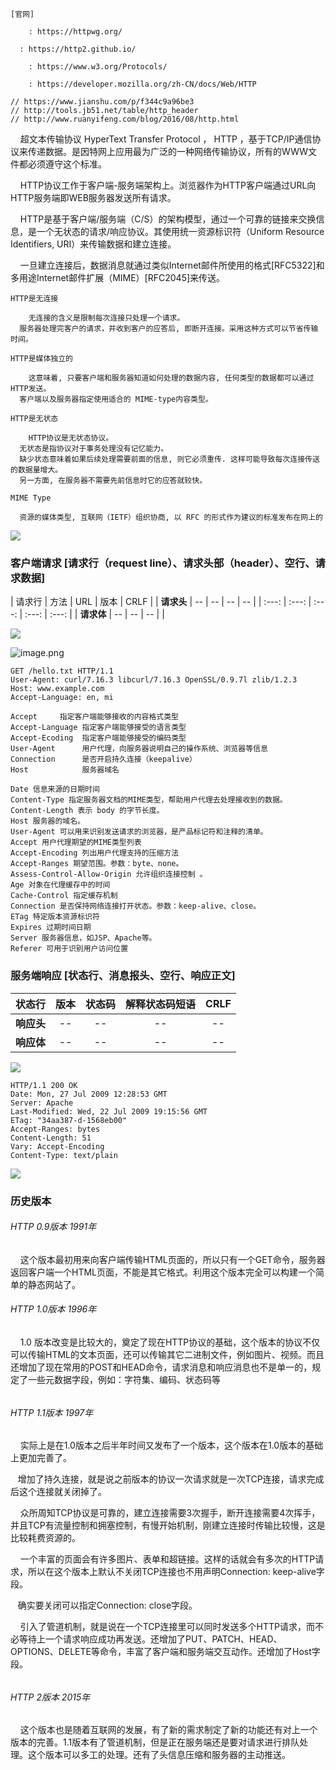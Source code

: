 
```
[官网]

	: https://httpwg.org/

  : https://http2.github.io/

	: https://www.w3.org/Protocols/

	: https://developer.mozilla.org/zh-CN/docs/Web/HTTP

// https://www.jianshu.com/p/f344c9a96be3
// http://tools.jb51.net/table/http_header
// http://www.ruanyifeng.com/blog/2016/08/http.html
```

    超文本传输协议 HyperText Transfer Protocol ， HTTP ，基于TCP/IP通信协议来传递数据。是因特网上应用最为广泛的一种网络传输协议，所有的WWW文件都必须遵守这个标准。

    HTTP协议工作于客户端-服务端架构上。浏览器作为HTTP客户端通过URL向HTTP服务端即WEB服务器发送所有请求。

    HTTP是基于客户端/服务端（C/S）的架构模型，通过一个可靠的链接来交换信息，是一个无状态的请求/响应协议。其使用统一资源标识符（Uniform Resource Identifiers, URI）来传输数据和建立连接。

    一旦建立连接后，数据消息就通过类似Internet邮件所使用的格式[RFC5322]和多用途Internet邮件扩展（MIME）[RFC2045]来传送。

```
HTTP是无连接

	无连接的含义是限制每次连接只处理一个请求。
  服务器处理完客户的请求，并收到客户的应答后, 即断开连接。采用这种方式可以节省传输时间。

HTTP是媒体独立的

	这意味着, 只要客户端和服务器知道如何处理的数据内容, 任何类型的数据都可以通过HTTP发送。
  客户端以及服务器指定使用适合的 MIME-type内容类型。

HTTP是无状态

	HTTP协议是无状态协议。
  无状态是指协议对于事务处理没有记忆能力。
  缺少状态意味着如果后续处理需要前面的信息, 则它必须重传. 这样可能导致每次连接传送的数据量增大。
  另一方面, 在服务器不需要先前信息时它的应答就较快。

MIME Type

  资源的媒体类型, 互联网（IETF）组织协商, 以 RFC 的形式作为建议的标准发布在网上的

```

![](../imgs/1573084188429-89028157-093d-4ef6-b540-32670f58f1b4.png#align=left&display=inline&height=249&originHeight=401&originWidth=1200&size=0&status=done&width=746)

### 客户端请求 [请求行（request line）、请求头部（header）、空行、请求数据]



| 请求行 | 方法 | URL | 版本 | CRLF |
| **请求头** | -- | -- | -- | -- |
| :---: | :---: | :---: | :---: | :---: |
| **请求体** | -- | -- | -- |  |


![](../imgs/1573046024109-9b3c2cc6-1e66-40bb-aa7e-a5a1050c427d.png#align=left&display=inline&height=264&originHeight=165&originWidth=466&size=0&status=done&width=746)

![image.png](../imgs/1573049288205-489fc3fa-f36c-4b83-b56d-7fdbd643629d.png#align=left&display=inline&height=399&name=image.png&originHeight=373&originWidth=697&size=69671&status=done&width=746)

```
GET /hello.txt HTTP/1.1
User-Agent: curl/7.16.3 libcurl/7.16.3 OpenSSL/0.9.7l zlib/1.2.3
Host: www.example.com
Accept-Language: en, mi
```

```
Accept     指定客户端能够接收的内容格式类型
Accept-Language 指定客户端能够接受的语言类型
Accept-Ecoding  指定客户端能够接受的编码类型
User-Agent      用户代理，向服务器说明自己的操作系统、浏览器等信息
Connection      是否开启持久连接（keepalive）
Host            服务器域名

Date 信息来源的日期时间
Content-Type 指定服务器文档的MIME类型，帮助用户代理去处理接收到的数据。
Content-Length 表示 body 的字节长度。
Host 服务器的域名。
User-Agent 可以用来识别发送请求的浏览器，是产品标记符和注释的清单。
Accept 用户代理期望的MIME类型列表
Accept-Encoding 列出用户代理支持的压缩方法
Accept-Ranges 期望范围。参数：byte、none。
Assess-Control-Allow-Origin 允许组织连接控制 。
Age 对象在代理缓存中的时间
Cache-Control 指定缓存机制
Connection 是否保持网络连接打开状态。参数：keep-alive、close。
ETag 特定版本资源标识符
Expires 过期时间日期
Server 服务器信息，如JSP、Apache等。
Referer 可用于识别用户访问位置

```

### 服务端响应 [状态行、消息报头、空行、响应正文]

| 状态行 | 版本 | 状态码 | 解释状态码短语 | CRLF |
| :---: | :---: | :---: | :---: | :---: |
| **响应头** | -- | -- | -- | -- |
| **响应体** | -- | -- | -- | -- |


![](../imgs/1573046057501-e7c5e513-c669-4b84-8263-a5675deb64d6.jpeg#align=left&display=inline&height=333&originHeight=305&originWidth=683&size=0&status=done&width=746)

```
HTTP/1.1 200 OK
Date: Mon, 27 Jul 2009 12:28:53 GMT
Server: Apache
Last-Modified: Wed, 22 Jul 2009 19:15:56 GMT
ETag: "34aa387-d-1568eb00"
Accept-Ranges: bytes
Content-Length: 51
Vary: Accept-Encoding
Content-Type: text/plain

```

![](../imgs/1573084165894-f11f70dd-783a-44be-a641-7acb9ced9514.jpeg#align=left&display=inline&height=739&originHeight=1588&originWidth=1602&size=0&status=done&width=746)

### 历史版本

###### HTTP 0.9版本      1991年

    这个版本最初用来向客户端传输HTML页面的，所以只有一个GET命令，服务器返回客户端一个HTML页面，不能是其它格式。利用这个版本完全可以构建一个简单的静态网站了。

###### HTTP 1.0版本      1996年


    1.0 版本改变是比较大的，奠定了现在HTTP协议的基础，这个版本的协议不仅可以传输HTML的文本页面，还可以传输其它二进制文件，例如图片、视频。而且还增加了现在常用的POST和HEAD命令，请求消息和响应消息也不是单一的，规定了一些元数据字段，例如：字符集、编码、状态码等
###### 
###### HTTP 1.1版本      1997年

    实际上是在1.0版本之后半年时间又发布了一个版本，这个版本在1.0版本的基础上更加完善了。

   增加了持久连接，就是说之前版本的协议一次请求就是一次TCP连接，请求完成后这个连接就关闭掉了。

    众所周知TCP协议是可靠的，建立连接需要3次握手，断开连接需要4次挥手，并且TCP有流量控制和拥塞控制，有慢开始机制，刚建立连接时传输比较慢，这是比较耗费资源的。

    一个丰富的页面会有许多图片、表单和超链接。这样的话就会有多次的HTTP请求，所以在这个版本上默认不关闭TCP连接也不用声明Connection: keep-alive字段。

   确实要关闭可以指定Connection: close字段。

    引入了管道机制，就是说在一个TCP连接里可以同时发送多个HTTP请求，而不必等待上一个请求响应成功再发送。还增加了PUT、PATCH、HEAD、 OPTIONS、DELETE等命令，丰富了客户端和服务端交互动作。还增加了Host字段。
###### 
###### HTTP 2版本      2015年

    这个版本也是随着互联网的发展，有了新的需求制定了新的功能还有对上一个版本的完善。1.1版本有了管道机制，但是正在服务端还是要对请求进行排队处理。这个版本可以多工的处理。还有了头信息压缩和服务器的主动推送。





